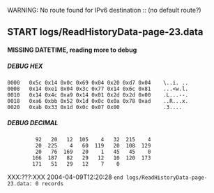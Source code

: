 WARNING: No route found for IPv6 destination :: (no default route?)
## START logs/ReadHistoryData-page-23.data
#### MISSING DATETIME, reading more to debug
##### DEBUG HEX
    0000   0x5c 0x14 0x0c 0x69 0x04 0x20 0xd7 0x04    \..i. ..
    0008   0x14 0xe1 0x04 0x3c 0x77 0x14 0x6c 0x81    ...<w.l.
    0010   0x14 0x4c 0xa9 0x14 0x01 0x2d 0x2d 0x00    .L...--.
    0018   0xa6 0xbb 0x52 0x1d 0x0c 0x0a 0x78 0xad    ..R...x.
    0020   0xab 0x33 0x1d 0x0c 0x07 0x00              .3....
##### DEBUG DECIMAL
             92   20   12  105    4   32  215    4
             20  225    4   60  119   20  108  129
             20   76  169   20    1   45   45    0
            166  187   82   29   12   10  120  173
            171   51   29   12    7    0
XXX:???:XXX 2004-04-09T12:20:28
`end logs/ReadHistoryData-page-23.data: 0 records`
